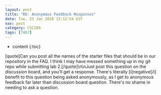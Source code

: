 ```yaml
---
layout: post
title: "RE: Anonymous Feedback Responses"
date: Tue, 23 Jan 2018 13:12:54 EST
nav: post
category: CSC209
tags: [7467]
---
```


* content
{:toc}

[quote]Can you post all the names of the starter files that should be in our repository in the FAQ. I think I may have messed something up in my git repo while submitting lab 2.[/quote]\n\nJust post this question on the discussion board, and you'll get a response. There's literally [i]negative[/i] benefit to this question being asked anonymously, as I get to anonymous feedback far later than discussion board question. There's no shame in needing to ask a question.
<!-- more -->
<p></p>
